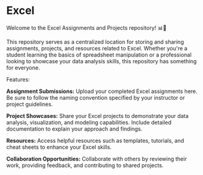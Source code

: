 # Excel

Welcome to the Excel Assignments and Projects repository! 📊💼

This repository serves as a centralized location for storing and sharing assignments, projects, and resources related to Excel. Whether you're a student learning the basics of spreadsheet manipulation or a professional looking to showcase your data analysis skills, this repository has something for everyone.

Features:


**Assignment Submissions:** Upload your completed Excel assignments here. Be sure to follow the naming convention specified by your instructor or project guidelines.


**Project Showcases:** Share your Excel projects to demonstrate your data analysis, visualization, and modeling capabilities. Include detailed documentation to explain your approach and findings.


**Resources:** Access helpful resources such as templates, tutorials, and cheat sheets to enhance your Excel skills.


**Collaboration Opportunities:** Collaborate with others by reviewing their work, providing feedback, and contributing to shared projects.
